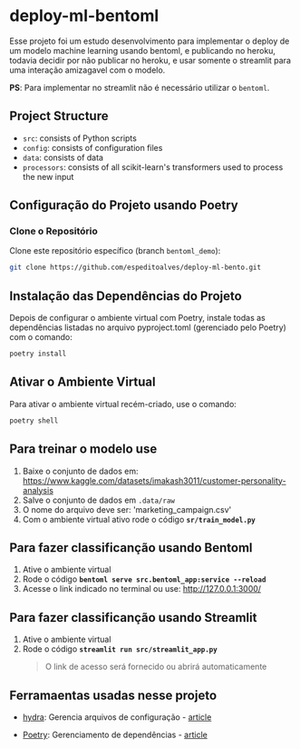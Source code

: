 # deploy-ml-bentoml 

Esse projeto foi um estudo desenvolvimento para implementar o deploy de um modelo machine learning usando bentoml, e publicando no heroku, todavia decidir por não publicar no heroku, e usar somente o streamlit para uma interação amizagavel com o modelo.

**PS**: Para implementar no streamlit não é necessário utilizar o `bentoml`.

##  Project Structure
- `src`: consists of Python scripts
- `config`: consists of configuration files
- `data`: consists of data
- `processors`: consists of all scikit-learn's transformers used to process the new input

## Configuração do Projeto usando Poetry

### Clone o Repositório

Clone este repositório específico (branch `bentoml_demo`):

```bash
git clone https://github.com/espeditoalves/deploy-ml-bento.git
```

## Instalação das Dependências do Projeto

Depois de configurar o ambiente virtual com Poetry, instale todas as dependências listadas no arquivo pyproject.toml (gerenciado pelo Poetry) com o comando:

```bash
poetry install
```

## Ativar o Ambiente Virtual
Para ativar o ambiente virtual recém-criado, use o comando:

```bash
poetry shell
```

## Para treinar o modelo use

1. Baixe o conjunto de dados em: https://www.kaggle.com/datasets/imakash3011/customer-personality-analysis
2. Salve o conjunto de dados em `.data/raw`
3. O nome do arquivo deve ser: 'marketing_campaign.csv'
4. Com o ambiente virtual ativo rode o código **`sr/train_model.py`**

## Para fazer classificanção usando Bentoml

1. Ative o ambiente virtual 
2. Rode o código **`bentoml serve src.bentoml_app:service --reload`**
3. Acesse o link indicado no terminal ou use: http://127.0.0.1:3000/

## Para fazer classificanção usando Streamlit

1. Ative o ambiente virtual 
2. Rode o código **`streamlit run src/streamlit_app.py`**
    > O link de acesso será fornecido ou abrirá automaticamente



## Ferramaentas usadas nesse projeto
* [hydra](https://hydra.cc/): Gerencia arquivos de configuração - [article](https://mathdatasimplified.com/stop-hard-coding-in-a-data-science-project-use-configuration-files-instead/)

* [Poetry](https://towardsdatascience.com/how-to-effortlessly-publish-your-python-package-to-pypi-using-poetry-44b305362f9f): Gerenciamento de dependências - [article](https://mathdatasimplified.com/poetry-a-better-way-to-manage-python-dependencies/)

